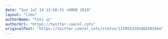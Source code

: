 ```yaml
---
date: "Sun Jul 14 23:50:31 +0000 2019"
layout: "like"
authorName: "Cots 🌞"
authorUrl: "https://twitter.com/el_cots"
originalPost: "https://twitter.com/el_cots/status/1150553192402493444"
---
```

